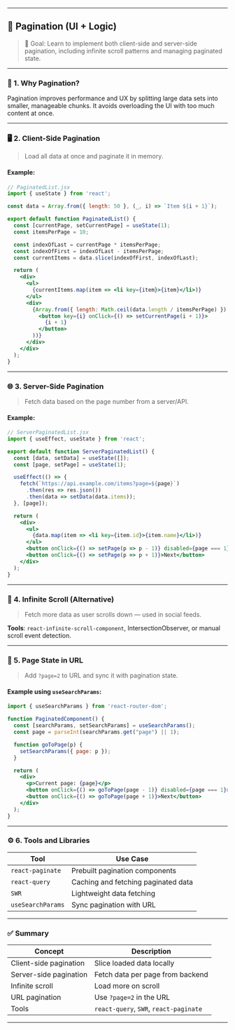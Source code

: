 
---

## 📘 **Pagination (UI + Logic)**

> 🎯 Goal: Learn to implement both client-side and server-side pagination, including infinite scroll patterns and managing paginated state.

---

### 🔢 1. Why Pagination?

Pagination improves performance and UX by splitting large data sets into smaller, manageable chunks. It avoids overloading the UI with too much content at once.

---

### 🖥️ 2. Client-Side Pagination

> Load all data at once and paginate it in memory.

#### Example:

```jsx
// PaginatedList.jsx
import { useState } from 'react';

const data = Array.from({ length: 50 }, (_, i) => `Item ${i + 1}`);

export default function PaginatedList() {
  const [currentPage, setCurrentPage] = useState(1);
  const itemsPerPage = 10;

  const indexOfLast = currentPage * itemsPerPage;
  const indexOfFirst = indexOfLast - itemsPerPage;
  const currentItems = data.slice(indexOfFirst, indexOfLast);

  return (
    <div>
      <ul>
        {currentItems.map(item => <li key={item}>{item}</li>)}
      </ul>
      <div>
        {Array.from({ length: Math.ceil(data.length / itemsPerPage) }).map((_, i) => (
          <button key={i} onClick={() => setCurrentPage(i + 1)}>
            {i + 1}
          </button>
        ))}
      </div>
    </div>
  );
}
```

---

### 🌐 3. Server-Side Pagination

> Fetch data based on the page number from a server/API.

#### Example:

```jsx
// ServerPaginatedList.jsx
import { useEffect, useState } from 'react';

export default function ServerPaginatedList() {
  const [data, setData] = useState([]);
  const [page, setPage] = useState(1);

  useEffect(() => {
    fetch(`https://api.example.com/items?page=${page}`)
      .then(res => res.json())
      .then(data => setData(data.items));
  }, [page]);

  return (
    <div>
      <ul>
        {data.map(item => <li key={item.id}>{item.name}</li>)}
      </ul>
      <button onClick={() => setPage(p => p - 1)} disabled={page === 1}>Prev</button>
      <button onClick={() => setPage(p => p + 1)}>Next</button>
    </div>
  );
}
```

---

### 🔁 4. Infinite Scroll (Alternative)

> Fetch more data as user scrolls down — used in social feeds.

**Tools**: `react-infinite-scroll-component`, IntersectionObserver, or manual scroll event detection.

---

### 🔎 5. Page State in URL

> Add `?page=2` to URL and sync it with pagination state.

#### Example using `useSearchParams`:

```jsx
import { useSearchParams } from 'react-router-dom';

function PaginatedComponent() {
  const [searchParams, setSearchParams] = useSearchParams();
  const page = parseInt(searchParams.get("page") || 1);

  function goToPage(p) {
    setSearchParams({ page: p });
  }

  return (
    <div>
      <p>Current page: {page}</p>
      <button onClick={() => goToPage(page - 1)} disabled={page === 1}>Prev</button>
      <button onClick={() => goToPage(page + 1)}>Next</button>
    </div>
  );
}
```

---

### ⚙️ 6. Tools and Libraries

| Tool              | Use Case                            |
| ----------------- | ----------------------------------- |
| `react-paginate`  | Prebuilt pagination components      |
| `react-query`     | Caching and fetching paginated data |
| `SWR`             | Lightweight data fetching           |
| `useSearchParams` | Sync pagination with URL            |

---

### ✅ Summary

| Concept                | Description                            |
| ---------------------- | -------------------------------------- |
| Client-side pagination | Slice loaded data locally              |
| Server-side pagination | Fetch data per page from backend       |
| Infinite scroll        | Load more on scroll                    |
| URL pagination         | Use `?page=2` in the URL               |
| Tools                  | `react-query`, `SWR`, `react-paginate` |

---

